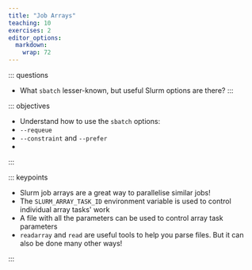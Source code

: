 ```yaml
---
title: "Job Arrays"
teaching: 10
exercises: 2
editor_options: 
  markdown: 
    wrap: 72
---
```


::: questions
-   What `sbatch` lesser-known, but useful Slurm options are there?
:::

::: objectives
-   Understand how to use the `sbatch` options:
  - `--requeue`
  - `--constraint` and `--prefer`
  -  
:::

::: keypoints

-   Slurm job arrays are a great way to parallelise similar jobs!
-   The `SLURM_ARRAY_TASK_ID` environment variable is used to control individual array tasks' work
-   A file with all the parameters can be used to control array task parameters
-   `readarray` and `read` are useful tools to help you parse files. But it can also be done many other ways!

:::

